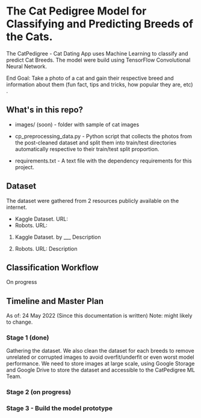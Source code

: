 # The Cat Pedigree Model for Classifying and Predicting Breeds of the Cats.

The CatPedigree - Cat Dating App uses Machine Learning to classify and predict Cat Breeds. The model were build using TensorFlow Convolutional Neural Network.

End Goal: Take a photo of a cat and gain their respective breed and information about them (fun fact, tips and tricks, how popular they are, etc)
.


## What's in this repo?

* images/ (soon) - folder with sample of cat images
* cp_preprocessing_data.py - Python script that collects the photos from the post-cleaned dataset and split them into train/test directories automatically respective to their train/test split proportion.

* requirements.txt - A text file with the dependency requirements for this project.

## Dataset
The dataset were gathered from 2 resources publicly available on the internet.
- Kaggle Dataset. URL:
- Robots. URL:

1. Kaggle Dataset.
by ___
Description


2. Robots. URL:
Description

## Classification Workflow
On progress

## Timeline and Master Plan

As of: 24 May 2022 (Since this documentation is written)
Note: might likely to change.

### Stage 1 (done)
Gathering the dataset. We also clean the dataset for each breeds to remove unrelated or corrupted images to avoid overfit/underfit or even worst model performance. We need to store images at large scale, using Google Storage and Google Drive to store the dataset and accessible to the CatPedigree ML Team.

### Stage 2 (on progress)


### Stage 3 - Build the model prototype





